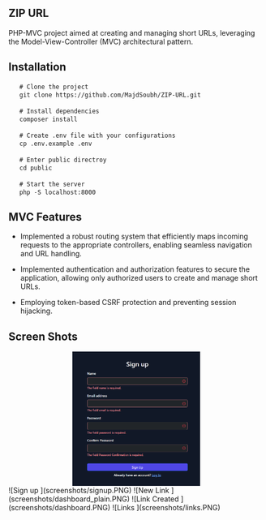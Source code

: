 ## ZIP URL

PHP-MVC project aimed at creating and managing short URLs, leveraging the Model-View-Controller (MVC) architectural pattern.

## Installation

```shell
   # Clone the project
   git clone https://github.com/MajdSoubh/ZIP-URL.git

   # Install dependencies
   composer install

   # Create .env file with your configurations
   cp .env.example .env

   # Enter public directroy
   cd public

   # Start the server
   php -S localhost:8000
```

## MVC Features

- Implemented a robust routing system that efficiently maps incoming requests to the appropriate controllers, enabling seamless navigation and URL handling.

- Implemented authentication and authorization features to secure the application, allowing only authorized users to create and manage short URLs.

- Employing token-based CSRF protection and preventing session hijacking.

## Screen Shots

<img src="screenshots/signup.PNG" alt="Sign up" width="50%" style="display:block;margin:0 auto;">
![Sign up ](screenshots/signup.PNG)
![New Link ](screenshots/dashboard_plain.PNG)
![Link Created ](screenshots/dashboard.PNG)
![Links ](screenshots/links.PNG)

